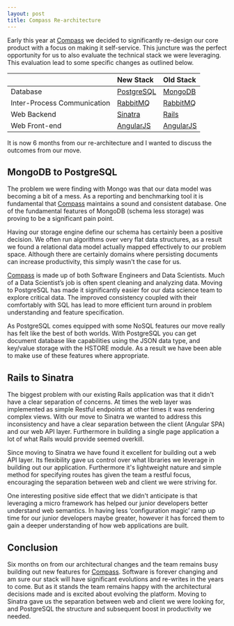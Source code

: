 ```yaml
---
layout: post
title: Compass Re-architecture
---
```


Early this year at [Compass](https://www.compass.co) we decided to significantly re-design our core product with a focus on making it self-service. This juncture was the perfect opportunity for us to also evaluate the technical stack we were leveraging. This evaluation lead to some specific changes as outlined below.

|                             | New Stack   | Old Stack  |
| --------------------------- | :----------- | :---------- |
| Database                    | [PostgreSQL](http://www.postgresql.org/)  | [MongoDB](https://www.mongodb.org/)    |
| Inter-Process Communication | [RabbitMQ](https://www.rabbitmq.com/)    | [RabbitMQ](https://www.rabbitmq.com/)   |
| Web Backend                 | [Sinatra](http://www.sinatrarb.com/)     | [Rails](http://rubyonrails.org/)      |
| Web Front-end               | [AngularJS](https://angularjs.org/)   | [AngularJS](https://angularjs.org/)  |


It is now 6 months from our re-architecture and I wanted to discuss the outcomes from our move.

## MongoDB to PostgreSQL
The problem we were finding with Mongo was that our data model was becoming a bit of a mess. As a reporting and benchmarking tool it is fundamental that [Compass](https://www.compass.co) maintains a sound and consistent database. One of the fundamental features of MongoDB (schema less storage) was proving to be a significant pain point.

Having our storage engine define our schema has certainly been a positive decision. We often run algorithms over very flat data structures, as a result we found a relational data model actually mapped effectively to our problem space. Although there are certainly domains where persisting documents can increase productivity, this simply wasn't the case for us.

[Compass](https://www.compass.co) is made up of both Software Engineers and Data Scientists. Much of a Data Scientist’s job is often spent cleaning and analyzing data. Moving to PostgreSQL has made it significantly easier for our data science team to explore critical data. The improved consistency coupled with their comfortably with SQL has lead to more efficient turn around in problem understanding and feature specification.

As PostgreSQL comes equipped with some NoSQL features our move really has felt like the best of both worlds. With PostgreSQL you can get document database like capabilities using the JSON data type, and key/value storage with the HSTORE module. As a result we have been able to make use of these features where appropriate.

## Rails to Sinatra
The biggest problem with our existing Rails application was that it didn't have a clear separation of concerns. At times the web layer was implemented as simple Restful endpoints at other times it was rendering complex views. With our move to Sinatra we wanted to address this inconsistency and have a clear separation between the client (Angular SPA) and our web API layer. Furthermore in building a single page application a lot of what Rails would provide seemed overkill.

Since moving to Sinatra we have found it excellent for building out a web API layer. Its flexibility gave us control over what libraries we leverage in building out our application. Furthermore it's lightweight nature and simple method for specifying routes has given the team a restful focus, encouraging the separation between web and client we were striving for.

One interesting positive side effect that we didn't anticipate is that leveraging a micro framework has helped our junior developers better understand web semantics. In having less ‘configuration magic’ ramp up time for our junior developers maybe greater, however it has forced them to gain a deeper understanding of how web applications are built.

## Conclusion
Six months on from our architectural changes and the team remains busy building out new features for [Compass](https://www.compass.co). Software is forever changing and am sure our stack will have significant evolutions and re-writes in the years to come. But as it stands the team remains happy with the architectural decisions made and is excited about evolving the platform. Moving to Sinatra gave us the separation between web and client we were looking for, and PostgreSQL the structure and subsequent boost in productivity we needed.
